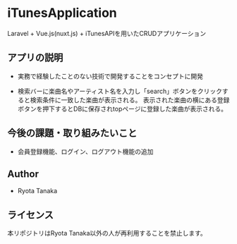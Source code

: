 # iTunesApplication

 Laravel + Vue.js(nuxt.js) + iTunesAPIを用いたCRUDアプリケーション

## アプリの説明
* 実務で経験したことのない技術で開発することをコンセプトに開発

* 検索バーに楽曲名やアーティスト名を入力し「search」ボタンをクリックすると検索条件に一致した楽曲が表示される。
表示された楽曲の横にある登録ボタンを押下するとDBに保存されtopページに登録した楽曲が表示される。

## 



## 今後の課題・取り組みたいこと
* 会員登録機能、ログイン、ログアウト機能の追加


## Author

* Ryota Tanaka

## ライセンス
本リポジトリはRyota Tanaka以外の人が再利用することを禁止します。
